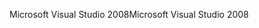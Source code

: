 <span data-ttu-id="af43c-101">Microsoft Visual Studio 2008</span><span class="sxs-lookup"><span data-stu-id="af43c-101">Microsoft Visual Studio 2008</span></span>